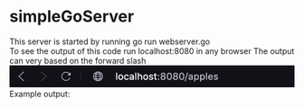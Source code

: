 # simpleGoServer
This server is started by running go run webserver.go
<br>
To see the output of this code run localhost:8080 in any browser
The output can very based on the forward slash
<img src = "https://github.com/flores58c/simpleGoServer/blob/main/Screen%20Shot%202021-03-19%20at%2012.11.14%20PM.png?raw=true">
Example output:

